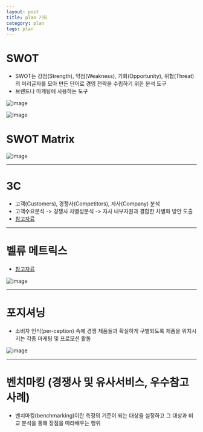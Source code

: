 ```yaml
---
layout: post
title: plan 기획
category: plan
tags: plan
---
```


# SWOT
* SWOT는 강점(Strength), 약점(Weakness), 기회(Opportunity), 위협(Threat)의 머리글자를 모아 만든 단어로 경영 전략을 수립하기 위한 분석 도구
* 브랜드나 마케팅에 사용하는 도구

![image](https://github.com/gunug/gunug.github.io/assets/52345276/a98757b9-62ff-4ce1-bed0-df5ba03d07e1)

![image](https://github.com/gunug/gunug.github.io/assets/52345276/3b3cc04c-4745-42af-93dc-3c0950a37472)

# SWOT Matrix

![image](https://github.com/gunug/gunug.github.io/assets/52345276/7f3b432d-b34f-44b1-b000-733484da4968)

---

# 3C
* 고객(Customers), 경쟁사(Competitors), 자사(Company) 분석
* 고객수요분석 -> 경쟁사 차별성분석 -> 자사 내부자원과 결합한 차별화 방안 도출
* [참고자료](https://hotcoca.tistory.com/154)

---

# 벨류 메트릭스
* [참고자료](https://dmbhyem.wixsite.com/portfolio/blank-3)

![image](https://github.com/gunug/gunug.github.io/assets/52345276/98701578-4ab4-4e13-9ea2-ea5db176f802)


---

# 포지셔닝
* 소비자 인식(per-ception) 속에 경쟁 제품들과 확실하게 구별되도록 제품을 위치시키는 각종 마케팅 및 프로모션 활동

![image](https://github.com/gunug/gunug.github.io/assets/52345276/0a1fa034-b531-4fae-bf8b-7a8661698079)


---

# 벤치마킹 (경쟁사 및 유사서비스, 우수참고 사례)
* 벤치마킹(benchmarking)이란 측정의 기준이 되는 대상을 설정하고 그 대상과 비교 분석을 통해 장점을 따라배우는 행위
